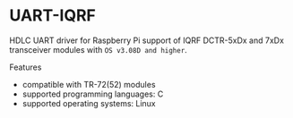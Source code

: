 ﻿# UART-IQRF

HDLC UART driver for Raspberry Pi support of IQRF DCTR-5xDx and 7xDx transceiver modules with `OS v3.08D and higher`.

Features
*   compatible with TR-72(52) modules
*   supported programming languages: C
*   supported operating systems: Linux
